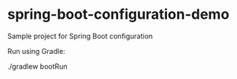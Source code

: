 # spring-boot-configuration-demo
Sample project for Spring Boot configuration

Run using Gradle:

./gradlew bootRun
